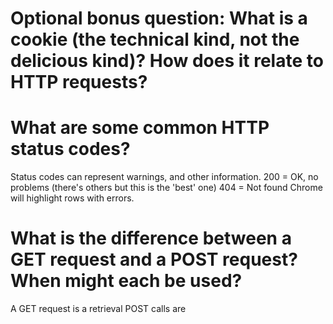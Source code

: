# Optional bonus question: What is a cookie (the technical kind, not the delicious kind)? How does it relate to HTTP requests?

# What are some common HTTP status codes?
  Status codes can represent warnings, and other information.
   200 = OK, no problems (there's others but this is the 'best' one)
   404 = Not found
   Chrome will highlight rows with errors.

# What is the difference between a GET request and a POST request? When might each be used?
  A GET request is a retrieval 
  POST calls are 